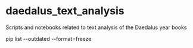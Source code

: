 # daedalus_text_analysis
Scripts and notebooks related to text analysis of the Daedalus year books


pip list --outdated --format=freeze
